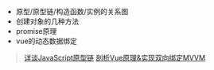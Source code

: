 + 原型/原型链/构造函数/实例的关系图
+ 创建对象的几种方法
+ promise原理
+ vue的动态数据绑定

>
>[详谈JavaScript原型链](https://www.cnblogs.com/chengzp/p/prototype.html)
>[剖析Vue原理&实现双向绑定MVVM](https://segmentfault.com/a/1190000006599500)
>
